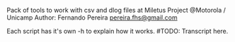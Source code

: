 Pack of tools to work with csv and dlog files at Miletus Project @Motorola / Unicamp
Author: Fernando Pereira
pereira.fhs@gmail.com

Each script has it's own -h to explain how it works.
#TODO: Transcript here.